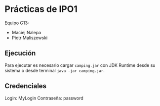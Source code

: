 # Prácticas de IPO1
Equipo G13:
- Maciej Nalepa
- Piotr Maliszewski

## Ejecución
Para ejecutar es necesario cargar `camping.jar` con JDK Runtime desde su sistema o desde terminal `java -jar camping.jar`.

## Credenciales
Login:	MyLogin
Contraseña:	password

